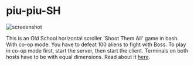 # piu-piu-SH
![screeenshot](https://user-images.githubusercontent.com/18072680/34253060-1ae25446-e657-11e7-8daa-19f57d1ebbf1.gif)

This is an Old School horizontal scroller 'Shoot Them All' game in bash. With co-op mode. You have to defeat 100 aliens to fight with Boss. To play in co-op mode first, start the server, then start the client. Terminals on both hosts have to be with equal dimensions. Read about it <a href="https://habrahabr.ru/post/335960">here</a>.
